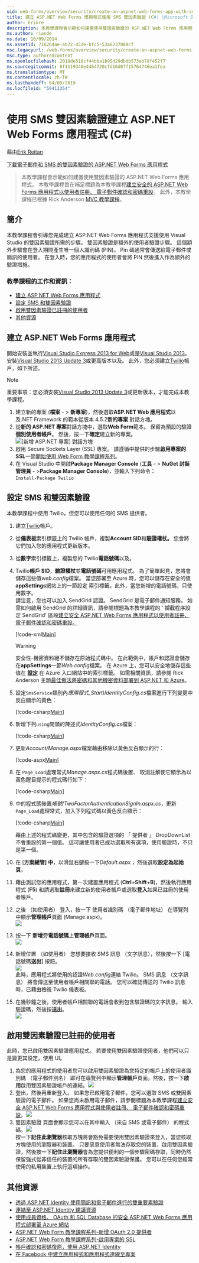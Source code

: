 ```yaml
---
uid: web-forms/overview/security/create-an-aspnet-web-forms-app-with-sms-two-factor-authentication
title: 建立 ASP.NET Web Forms 應用程式使用 SMS 雙因素驗證 (C#) |Microsoft Docs
author: Erikre
description: 本教學課程會示範如何建置使用雙因素驗證的 ASP.NET Web Forms 應用程式。 本教學課程已設計為來補充本教學課程標題為 Cr...
ms.author: riande
ms.date: 10/09/2014
ms.assetid: 716264ae-ab72-45de-bfc5-53a6237089cf
msc.legacyurl: /web-forms/overview/security/create-an-aspnet-web-forms-app-with-sms-two-factor-authentication
msc.type: authoredcontent
ms.openlocfilehash: 2010de510cf44bba1b95d29dbdb573ab78f452f7
ms.sourcegitcommit: 0f1119340e4464720cfd16d0ff15764746ea1fea
ms.translationtype: MT
ms.contentlocale: zh-TW
ms.lasthandoff: 04/09/2019
ms.locfileid: "59411354"
---
```

# <a name="create-an-aspnet-web-forms-app-with-sms-two-factor-authentication-c"></a>使用 SMS 雙因素驗證建立 ASP.NET Web Forms 應用程式 (C#)

藉由[Erik Reitan](https://github.com/Erikre)

[下載電子郵件和 SMS 的雙因素驗證的 ASP.NET Web Forms 應用程式](https://code.msdn.microsoft.com/ASPNET-Web-Forms-App-with-5a0ff94e)

> 本教學課程會示範如何建置使用雙因素驗證的 ASP.NET Web Forms 應用程式。 本教學課程旨在補足標題為本教學課程[建立安全的 ASP.NET Web Forms 應用程式以使用者註冊、 電子郵件確認和密碼重設](create-a-secure-aspnet-web-forms-app-with-user-registration-email-confirmation-and-password-reset.md)。 此外，本教學課程已根據 Rick Anderson [MVC 教學課程](../../../mvc/overview/security/aspnet-mvc-5-app-with-sms-and-email-two-factor-authentication.md)。


## <a name="introduction"></a>簡介

本教學課程會引導您完成建立 ASP.NET Web Forms 應用程式支援使用 Visual Studio 的雙因素驗證所需的步驟。 雙因素驗證是額外的使用者驗證步驟。 這個額外步驟會在登入期間產生唯一個人識別碼 (PIN)。 Pin 碼通常會傳送給電子郵件或簡訊的使用者。 在登入時，您的應用程式的使用者會將 PIN 然後進入作為額外的驗證措施。

### <a name="tutorial-tasks-and-information"></a>教學課程的工作和資訊：

- [建立 ASP.NET Web Forms 應用程式](#createWebForms)
- [設定 SMS 和雙因素驗證](#SMS)
- [啟用雙因素驗證已註冊的使用者](#use2FA)
- [其他資源](#addRes)

<a id="createWebForms"></a>
## <a name="create-an-aspnet-web-forms-app"></a>建立 ASP.NET Web Forms 應用程式

開始安裝並執行[Visual Studio Express 2013 for Web](https://go.microsoft.com/fwlink/?LinkId=299058)或是[Visual Studio 2013](https://go.microsoft.com/fwlink/?LinkId=306566)。 安裝[Visual Studio 2013 Update 3](https://go.microsoft.com/fwlink/?LinkId=390465)或更高版本以及。 此外，您必須建立[Twilio](https://www.twilio.com/try-twilio)帳戶，如下所述。

> [!NOTE]
> 重要事項：您必須安裝[Visual Studio 2013 Update 3](https://go.microsoft.com/fwlink/?LinkId=390465)或更新版本，才能完成本教學課程。


1. 建立新的專案 (**檔案** - &gt; **新專案**)，然後選取**ASP.NET Web 應用程式**以及.NET Framework 的範本從版本 4.5.2**新的專案** 對話方塊。
2. 從**新的 ASP.NET 專案**對話方塊中，選取**Web Form**範本。 保留為預設的驗證**個別使用者帳戶**。 然後，按一下**確定**建立新的專案。  
    ![[新增 ASP.NET 專案] 對話方塊](create-an-aspnet-web-forms-app-with-sms-two-factor-authentication/_static/image1.png)
3. 啟用 Secure Sockets Layer (SSL) 專案。 請遵循中提供的步驟**啟用專案的 SSL**一節[開始使用 Web Form 教學課程系列](../getting-started/getting-started-with-aspnet-45-web-forms/checkout-and-payment-with-paypal.md#SSLWebForms)。
4. 在 Visual Studio 中開啟**Package Manager Console** (**工具** - &gt; **NuGet 封裝管理員** - &gt;**Package Manager Console**)，並輸入下列命令：  
    `Install-Package Twilio`

<a id="SMS"></a>
## <a name="setup-sms-and-two-factor-authentication"></a>設定 SMS 和雙因素驗證

本教學課程中使用 Twilio，但您可以使用任何的 SMS 提供者。

1. 建立[Twilio](https://www.twilio.com/try-twilio)帳戶。
2. 從**儀表板**索引標籤上的 Twilio 帳戶，複製**Account SID**和**驗證權杖。** 您會將它們加入您的應用程式更新版本。
3. 從**數字**索引標籤上，複製您的 Twilio**電話號碼**以及。
4. Twilio**帳戶 SID**，**驗證權杖**並**電話號碼**可用應用程式。 為了簡單起見，您將會儲存這些值*web.config*檔案。 當您部署至 Azure 時，您可以儲存在安全的值**appSettings**網站上的一節設定 索引標籤。此外，當您新增的電話號碼，只使用數字。   
   請注意，您也可以加入 SendGrid 認證。 SendGrid 是電子郵件通知服務。 如需如何啟用 SendGrid 的詳細資訊，請參閱標題為本教學課程的 ' 攔截程序設定 SendGrid' 區段[建立安全 ASP.NET Web Forms 應用程式以使用者註冊、 電子郵件確認和密碼重設。](create-a-secure-aspnet-web-forms-app-with-user-registration-email-confirmation-and-password-reset.md)

    [!code-xml[Main](create-an-aspnet-web-forms-app-with-sms-two-factor-authentication/samples/sample1.xml?highlight=2,6-10)]

    > [!WARNING]
    > 安全性-機密資料絕不儲存在原始程式碼中。 在此範例中，帳戶和認證會儲存在**appSettings**一節*Web.config*檔案。 在 Azure 上，您可以安全地儲存這些值在 **[設定](https://blogs.msdn.com/b/webdev/archive/2014/06/04/queuebackgroundworkitem-to-reliably-schedule-and-run-long-background-process-in-asp-net.aspx)** 在 Azure 入口網站中的索引標籤。 如需相關資訊，請參閱 Rick Anderson 主題[最佳做法將密碼和其他機密資料部署到 ASP.NET 和 Azure](https://go.microsoft.com/fwlink/?LinkId=513141)。
5. 設定`SmsService`類別內*應用程式\_Start\IdentityConfig.cs*檔案進行下列變更中反白顯示的黃色： 

    [!code-csharp[Main](create-an-aspnet-web-forms-app-with-sms-two-factor-authentication/samples/sample2.cs?highlight=5-17)]
6. 新增下列`using`開頭的陳述式*IdentityConfig.cs*檔案： 

    [!code-csharp[Main](create-an-aspnet-web-forms-app-with-sms-two-factor-authentication/samples/sample3.cs?highlight=1-4)]
7. 更新*Account/Manage.aspx*檔案藉由移除以黃色反白顯示的行：  

    [!code-aspx[Main](create-an-aspnet-web-forms-app-with-sms-two-factor-authentication/samples/sample4.aspx?highlight=38,53,57-60,63,66,70,73)]
8. 在 `Page_Load`處理常式*Manage.aspx.cs*程式碼後置、 取消註解使它顯示為以黃色醒目提示的程式碼行如下： 

    [!code-csharp[Main](create-an-aspnet-web-forms-app-with-sms-two-factor-authentication/samples/sample5.cs?highlight=8)]
9. 中的程式碼後置*帳號*/*TwoFactorAuthenticationSignIn.aspx.cs*，更新`Page_Load`處理常式，加入下列程式碼以黃色反白顯示： 

    [!code-csharp[Main](create-an-aspnet-web-forms-app-with-sms-two-factor-authentication/samples/sample6.cs?highlight=3-4,13)]

   藉由上述的程式碼變更，其中包含的驗證選項的 「 提供者 」 DropDownList 不會重設的第一個值。 這可讓使用者已成功選取所有選項，使用驗證時，不只是第一個。
10. 在 [**方案總管] 中**，以滑鼠右鍵按一下*Default.aspx* ，然後選取**設定為起始頁**。
11. 藉由測試您的應用程式，第一次建置應用程式 (**Ctrl**+**Shift**+**B**)，然後執行應用程式 (**F5**) 和請選取**註冊**來建立新的使用者帳戶或選取**登入**如果已註冊的使用者帳戶。
12. 之後 （如使用者） 登入，按一下 使用者識別碼 （電子郵件地址） 在導覽列中顯示**管理帳戶**頁面 (Manage.aspx)。  
    ![](create-an-aspnet-web-forms-app-with-sms-two-factor-authentication/_static/image2.png)
13. 按一下 **新增**旁**電話號碼**上**管理帳戶**頁面。  
    ![](create-an-aspnet-web-forms-app-with-sms-two-factor-authentication/_static/image3.png)
14. 新增位置 （如使用者） 您想要接收 SMS 訊息 （文字訊息），然後按一下 [電話號碼**送出**] 按鈕。   
    ![](create-an-aspnet-web-forms-app-with-sms-two-factor-authentication/_static/image4.png)  
    此時，應用程式將使用的認證*Web.config*連絡 Twilio。 SMS 訊息 （文字訊息） 將會傳送至使用者帳戶相關聯的電話。 您可以確認傳送的 Twilio 訊息時，已藉由檢視 Twilio 儀表板。
15. 在幾秒鐘之後，使用者帳戶相關聯的電話會收到包含驗證碼的文字訊息。 輸入驗證碼，然後按**送出**。  
     ![](create-an-aspnet-web-forms-app-with-sms-two-factor-authentication/_static/image5.png)

<a id="use2FA"></a>
## <a name="enable-two-factor-authentication-for-a-registered-user"></a>啟用雙因素驗證已註冊的使用者

此時，您已啟用雙因素驗證應用程式。 若要使用雙因素驗證使用者，他們可以只是變更其設定，使用 UI。 

1. 為您的應用程式的使用者您可以啟用雙因素驗證為您特定的帳戶上的使用者識別碼 （電子郵件別名） 即可在導覽列中顯示**管理帳戶**頁面。然後，按一下**啟用**啟用雙因素驗證帳戶的連結。![](create-an-aspnet-web-forms-app-with-sms-two-factor-authentication/_static/image6.png)
2. 登出，然後再重新登入。 如果您已啟用電子郵件，您可以選取 SMS 或雙因素驗證的電子郵件。 如果您尚未啟用電子郵件，請參閱標題為本教學課程[建立安全 ASP.NET Web Forms 應用程式與使用者註冊、 電子郵件確認和密碼重設](create-a-secure-aspnet-web-forms-app-with-user-registration-email-confirmation-and-password-reset.md)。![](create-an-aspnet-web-forms-app-with-sms-two-factor-authentication/_static/image7.png)
3. 雙因素驗證 頁面會顯示您可以在其中輸入 （來自 SMS 或電子郵件） 的程式碼。![](create-an-aspnet-web-forms-app-with-sms-two-factor-authentication/_static/image8.png)  
 按一下**記住此瀏覽器**核取方塊將會豁免需要使用雙因素驗證來登入，當您核取方塊使用的瀏覽器和裝置。 只要惡意使用者無法存取您的裝置，啟用雙因素驗證，然後按一下**記住此瀏覽器**會為您提供便利的一個步驟密碼存取，同時仍然保留強式從非信任的裝置的所有存取的雙因素驗證保護。 您可以在任何您經常使用的私用裝置上執行這項操作。

<a id="addRes"></a>
## <a name="additional-resources"></a>其他資源

- [透過 ASP.NET Identity 使用簡訊和電子郵件進行的雙重要素驗證](../../../identity/overview/features-api/two-factor-authentication-using-sms-and-email-with-aspnet-identity.md)
- [連結至 ASP.NET Identity 建議資源](../../../identity/overview/getting-started/aspnet-identity-recommended-resources.md)
- [使用成員資格、 OAuth 和 SQL Database 的安全 ASP.NET Web Forms 應用程式部署至 Azure 網站](https://azure.microsoft.com/documentation/articles/web-sites-dotnet-deploy-aspnet-webforms-app-membership-oauth-sql-database/)
- [ASP.NET Web Form 教學課程系列-新增 OAuth 2.0 提供者](../getting-started/getting-started-with-aspnet-45-web-forms/checkout-and-payment-with-paypal.md#OAuthWebForms)
- [ASP.NET Web Form 教學課程系列-啟用專案的 SSL](../getting-started/getting-started-with-aspnet-45-web-forms/checkout-and-payment-with-paypal.md#SSLWebForms)
- [帳戶確認和密碼復原，使用 ASP.NET Identity](../../../identity/overview/features-api/account-confirmation-and-password-recovery-with-aspnet-identity.md)
- [在 Facebook 中建立應用程式和應用程式連線至專案](../../../mvc/overview/security/create-an-aspnet-mvc-5-app-with-facebook-and-google-oauth2-and-openid-sign-on.md#fb)
